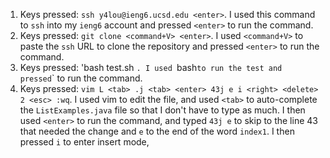 1. Keys pressed: `ssh y4lou@ieng6.ucsd.edu <enter>`. I used this command to `ssh` into my `ieng6` account and pressed `<enter>` to run the command.
2. Keys pressed: `git clone <command+V> <enter>`. I used `<command+V>` to paste the `ssh` URL to clone the repository and pressed `<enter>` to run the command.
3. Keys pressed: 'bash test.sh <enter>`. I used `bash` to run the test and pressed `<enter>` to run the command.
4. Keys pressed: `vim L <tab> .j <tab> <enter> 43j e i <right> <delete> 2 <esc> :wq`. I used vim to edit the file, and used `<tab>` to auto-complete the `ListExamples.java` file so that I don't have to type as much. I then used `<enter>` to run the command, and typed `43j e` to skip to the line 43 that needed the change and `e` to the end of the word `index1`. I then pressed `i` to enter insert mode, 
